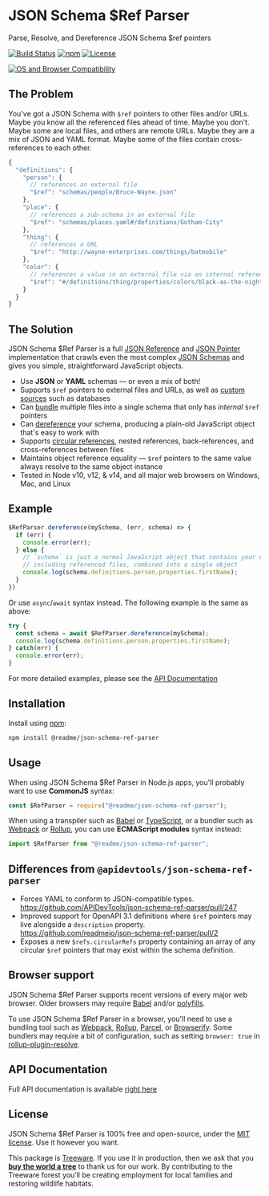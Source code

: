 # JSON Schema $Ref Parser

Parse, Resolve, and Dereference JSON Schema $ref pointers

[![Build Status](https://github.com/readmeio/json-schema-ref-parser/workflows/CI/badge.svg)](https://github.com/readmeio/json-schema-ref-parser/actions)
[![npm](https://img.shields.io/npm/v/@readme/json-schema-ref-parser.svg)](https://www.npmjs.com/package/@readme/json-schema-ref-parser)
[![License](https://img.shields.io/npm/l/@readme/json-schema-ref-parser.svg)](LICENSE)

[![OS and Browser Compatibility](https://apitools.dev/img/badges/ci-badges-with-ie.svg)](https://github.com/readmeio/json-schema-ref-parser/actions)

## The Problem
You've got a JSON Schema with `$ref` pointers to other files and/or URLs.  Maybe you know all the referenced files ahead of time.  Maybe you don't.  Maybe some are local files, and others are remote URLs.  Maybe they are a mix of JSON and YAML format.  Maybe some of the files contain cross-references to each other.

```javascript
{
  "definitions": {
    "person": {
      // references an external file
      "$ref": "schemas/people/Bruce-Wayne.json"
    },
    "place": {
      // references a sub-schema in an external file
      "$ref": "schemas/places.yaml#/definitions/Gotham-City"
    },
    "thing": {
      // references a URL
      "$ref": "http://wayne-enterprises.com/things/batmobile"
    },
    "color": {
      // references a value in an external file via an internal reference
      "$ref": "#/definitions/thing/properties/colors/black-as-the-night"
    }
  }
}
```

## The Solution
JSON Schema $Ref Parser is a full [JSON Reference](https://tools.ietf.org/html/draft-pbryan-zyp-json-ref-03) and [JSON Pointer](https://tools.ietf.org/html/rfc6901) implementation that crawls even the most complex [JSON Schemas](http://json-schema.org/latest/json-schema-core.html) and gives you simple, straightforward JavaScript objects.

- Use **JSON** or **YAML** schemas &mdash; or even a mix of both!
- Supports `$ref` pointers to external files and URLs, as well as [custom sources](https://apitools.dev/json-schema-ref-parser/docs/plugins/resolvers.html) such as databases
- Can [bundle](https://apitools.dev/json-schema-ref-parser/docs/ref-parser.html#bundlepath-options-callback) multiple files into a single schema that only has _internal_ `$ref` pointers
- Can [dereference](https://apitools.dev/json-schema-ref-parser/docs/ref-parser.html#dereferencepath-options-callback) your schema, producing a plain-old JavaScript object that's easy to work with
- Supports [circular references](https://apitools.dev/json-schema-ref-parser/docs/#circular-refs), nested references, back-references, and cross-references between files
- Maintains object reference equality &mdash; `$ref` pointers to the same value always resolve to the same object instance
- Tested in Node v10, v12, & v14, and all major web browsers on Windows, Mac, and Linux


## Example

```javascript
$RefParser.dereference(mySchema, (err, schema) => {
  if (err) {
    console.error(err);
  } else {
    // `schema` is just a normal JavaScript object that contains your entire JSON Schema,
    // including referenced files, combined into a single object
    console.log(schema.definitions.person.properties.firstName);
  }
})
```

Or use `async`/`await` syntax instead. The following example is the same as above:

```javascript
try {
  const schema = await $RefParser.dereference(mySchema);
  console.log(schema.definitions.person.properties.firstName);
} catch(err) {
  console.error(err);
}
```

For more detailed examples, please see the [API Documentation](https://apitools.dev/json-schema-ref-parser/docs/)

## Installation
Install using [npm](https://docs.npmjs.com/about-npm/):

```bash
npm install @readme/json-schema-ref-parser
```

## Usage
When using JSON Schema $Ref Parser in Node.js apps, you'll probably want to use **CommonJS** syntax:

```javascript
const $RefParser = require("@readme/json-schema-ref-parser");
```

When using a transpiler such as [Babel](https://babeljs.io/) or [TypeScript](https://www.typescriptlang.org/), or a bundler such as [Webpack](https://webpack.js.org/) or [Rollup](https://rollupjs.org/), you can use **ECMAScript modules** syntax instead:

```javascript
import $RefParser from "@readme/json-schema-ref-parser";
```

## Differences from `@apidevtools/json-schema-ref-parser`

* Forces YAML to conform to JSON-compatible types. https://github.com/APIDevTools/json-schema-ref-parser/pull/247
* Improved support for OpenAPI 3.1 definitions where `$ref` pointers may live alongside a `description` property. https://github.com/readmeio/json-schema-ref-parser/pull/2
* Exposes a new `$refs.circularRefs` property containing an array of any circular `$ref` pointers that may exist within the schema definition.

## Browser support
JSON Schema $Ref Parser supports recent versions of every major web browser.  Older browsers may require [Babel](https://babeljs.io/) and/or [polyfills](https://babeljs.io/docs/en/next/babel-polyfill).

To use JSON Schema $Ref Parser in a browser, you'll need to use a bundling tool such as [Webpack](https://webpack.js.org/), [Rollup](https://rollupjs.org/), [Parcel](https://parceljs.org/), or [Browserify](http://browserify.org/). Some bundlers may require a bit of configuration, such as setting `browser: true` in [rollup-plugin-resolve](https://github.com/rollup/rollup-plugin-node-resolve).

## API Documentation
Full API documentation is available [right here](https://apitools.dev/json-schema-ref-parser/docs/)

## License
JSON Schema $Ref Parser is 100% free and open-source, under the [MIT license](LICENSE). Use it however you want.

This package is [Treeware](http://treeware.earth). If you use it in production, then we ask that you [**buy the world a tree**](https://plant.treeware.earth/APIDevTools/json-schema-ref-parser) to thank us for our work. By contributing to the Treeware forest you’ll be creating employment for local families and restoring wildlife habitats.

